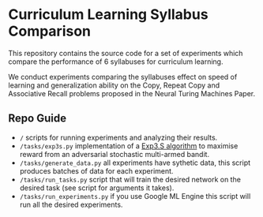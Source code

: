# Curriculum Learning Syllabus Comparison

This repository contains the source code for a set of experiments which compare the performance of 6 syllabuses for curriculum learning.

We conduct experiments comparing the syllabuses effect on speed of learning and generalization ability on the Copy, Repeat Copy and Associative Recall problems proposed in the Neural Turing Machines Paper.

## Repo Guide

- ```/``` scripts for running experiments and analyzing their results.
- ```/tasks/exp3s.py``` implementation of a [Exp3.S algorithm](http://epubs.siam.org/doi/abs/10.1137/S0097539701398375) to maximise reward from an adversarial stochastic multi-armed bandit.
- ```/tasks/generate_data.py``` all experiments have sythetic data, this script produces batches of data for each experiment.
- ```/tasks/run_tasks.py``` script that will train the desired network on the desired task (see script for arguments it takes).
- ```/tasks/run_experiments.py``` if you use Google ML Engine this script will run all the desired experiments.
